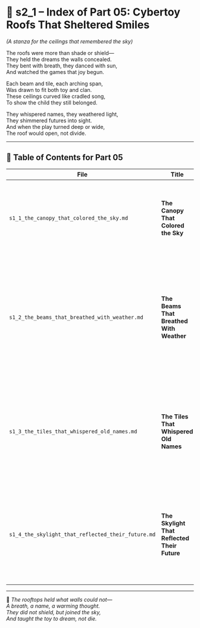 <!-- Save to: shagi_archives/appendices/appendix_r_the_world_they_grew_together/part_05_cybertoy_roofs_that_sheltered_smiles/s2_1_index_of_part_05_cybertoy_roofs_that_sheltered_smiles.md -->

# 📘 s2_1 – Index of Part 05: Cybertoy Roofs That Sheltered Smiles  
*(A stanza for the ceilings that remembered the sky)*

The roofs were more than shade or shield—  
They held the dreams the walls concealed.  
They bent with breath, they danced with sun,  
And watched the games that joy begun.  

Each beam and tile, each arching span,  
Was drawn to fit both toy and clan.  
These ceilings curved like cradled song,  
To show the child they still belonged.  

They whispered names, they weathered light,  
They shimmered futures into sight.  
And when the play turned deep or wide,  
The roof would open, not divide.

---

## 🧭 Table of Contents for Part 05

| File | Title | Subtitle | Description |
|------|-------|----------|-------------|
| `s1_1_the_canopy_that_colored_the_sky.md` | **The Canopy That Colored the Sky** | A ceiling painted with possibility | Describes soft roof overlays that rendered playful sky simulations tuned to emotional learning states. |
| `s1_2_the_beams_that_breathed_with_weather.md` | **The Beams That Breathed With Weather** | Air, shelter, and subtle play | Explores reactive climate-controlled ceiling structures that modulated warmth, scent, and airflow to match narrative tone and game rhythm. |
| `s1_3_the_tiles_that_whispered_old_names.md` | **The Tiles That Whispered Old Names** | A memory in every echo | Reflects on tactile rooftop modules that recalled ancestral codes, place-based names, and shared stories through haptic response. |
| `s1_4_the_skylight_that_reflected_their_future.md` | **The Skylight That Reflected Their Future** | A window made of maybes | Reveals a projection layer where futureplay scenes shimmered gently—possibilities, not prescriptions—of who the player might become. |

---

📜 *The rooftops held what walls could not—*  
*A breath, a name, a warming thought.*  
*They did not shield, but joined the sky,*  
*And taught the toy to dream, not die.*
